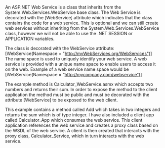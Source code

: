 
An ASP.NET Web Service is a class that inherits from the System.Web.Services.WebService base class.
The Web Service is decorated with the [WebService] attribute which indicates that the class contains the code for a web service. This is optional and we can still create web services without inheriting from the System.Web.Services.WebService class, however we will not be able to use the .NET SESSION or APPLICATION variables.

The class is decorated with the WebService attribute: [WebService(Namespace = "http://myWebServices.org/WebServices")] The name space is used to uniquely identify your web service.
A web service is provided with a unique name space to enable users to access it on the web. Example of a web service name space would be 
[WebService(Namespace = “http://mycompany.com/webservice”)]

The example method is Calculator_WebService.asmx which accepts two numbers and returns their sum. In order to expose the method to the client application the method must be public and must be decorated with the attribute [WebService] to be exposed to the web client.

This example contains a method called Add which takes in two integers and returns the sum which is of type integer. 
I have also included a client app called Calculator_App which consumes the web service. This client application references the web service and creates a proxy class based on the WSDL of the web service. A client is then created that interacts with the proxy class, Calculator_Service, which in turn interacts with the web service.

